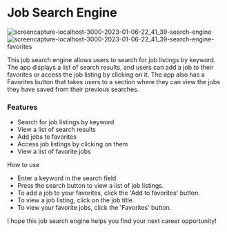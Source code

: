 # Job Search Engine

![screencapture-localhost-3000-2023-01-06-22_41_39-search-engine](https://user-images.githubusercontent.com/77921037/211097118-1e13f766-9aee-4a3d-8ba3-1f840af2350c.png)
![screencapture-localhost-3000-2023-01-06-22_41_39-search-engine-favorites](https://user-images.githubusercontent.com/77921037/211097124-6ee009da-23da-4997-96fd-5aee6222ac35.png)

This job search engine allows users to search for job listings by keyword. The app displays a list of search results, and users can add a job to their favorites or access the job listing by clicking on it. The app also has a Favorites button that takes users to a section where they can view the jobs they have saved from their previous searches.

### Features
* Search for job listings by keyword
* View a list of search results
* Add jobs to favorites
* Access job listings by clicking on them
* View a list of favorite jobs

How to use
* Enter a keyword in the search field.
* Press the search button to view a list of job listings.
* To add a job to your favorites, click the 'Add to favorites' button.
* To view a job listing, click on the job title.
* To view your favorite jobs, click the 'Favorites' button.

I hope this job search engine helps you find your next career opportunity!
